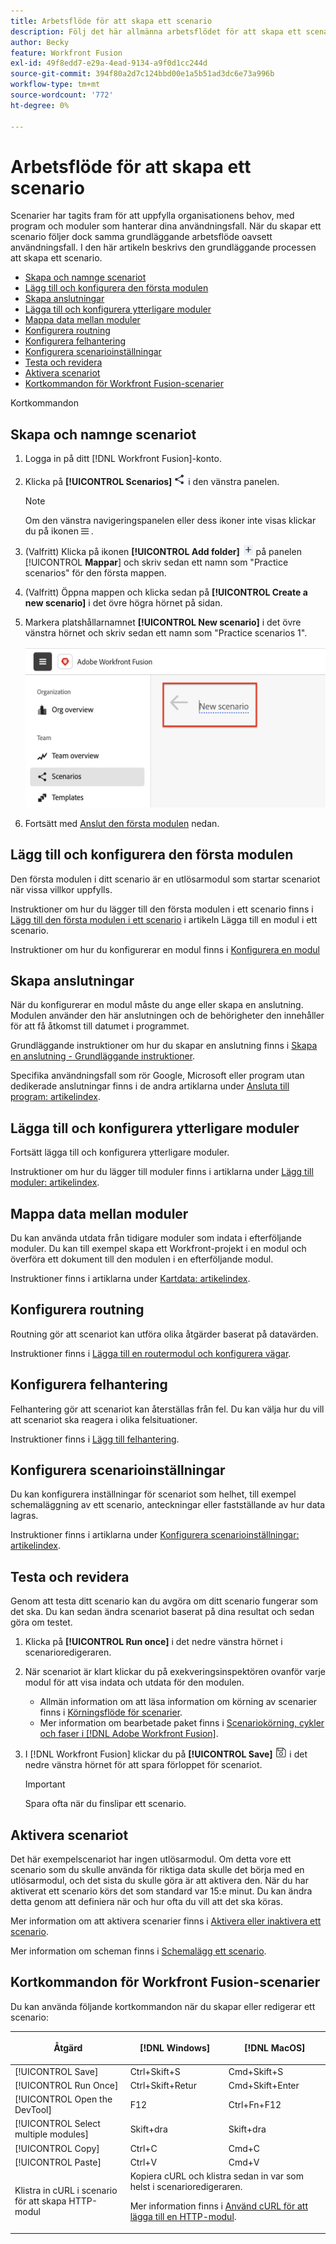 ```yaml
---
title: Arbetsflöde för att skapa ett scenario
description: Följ det här allmänna arbetsflödet för att skapa ett scenario
author: Becky
feature: Workfront Fusion
exl-id: 49f8edd7-e29a-4ead-9134-a9f0d1cc244d
source-git-commit: 394f80a2d7c124bbd00e1a5b51ad3dc6e73a996b
workflow-type: tm+mt
source-wordcount: '772'
ht-degree: 0%

---
```


# Arbetsflöde för att skapa ett scenario

Scenarier har tagits fram för att uppfylla organisationens behov, med program och moduler som hanterar dina användningsfall. När du skapar ett scenario följer dock samma grundläggande arbetsflöde oavsett användningsfall. I den här artikeln beskrivs den grundläggande processen att skapa ett scenario.


* [Skapa och namnge scenariot](#create-and-name-the-scenario)
* [Lägg till och konfigurera den första modulen](#configure-the-first-module)
* [Skapa anslutningar](#create-connections)
* [Lägga till och konfigurera ytterligare moduler](#add-and-configure-additional-modules)
* [Mappa data mellan moduler](#map-data-between-modules)
* [Konfigurera routning](#configure-routing)
* [Konfigurera felhantering](#configure-error-handling)
* [Konfigurera scenarioinställningar](#onfigure-scenario-settings)
* [Testa och revidera](#test-and-revise)
* [Aktivera scenariot](#activate-the-scenario)
* [Kortkommandon för Workfront Fusion-scenarier](#workfront-fusion-scenario-keyboard-shortcuts)

Kortkommandon



## Skapa och namnge scenariot

1. Logga in på ditt [!DNL Workfront Fusion]-konto.
1. Klicka på **[!UICONTROL Scenarios]** ![Scenarioikonen](assets/scenarios-icon.png) i den vänstra panelen.

   >[!NOTE]
   >
   >Om den vänstra navigeringspanelen eller dess ikoner inte visas klickar du på ikonen ![Meny](assets/main-menu-icon-left-nav.png) .

1. (Valfritt) Klicka på ikonen **[!UICONTROL Add folder]** ![Lägg till mapp ](assets/add-folder-icon.png) på panelen [!UICONTROL **Mappar**] och skriv sedan ett namn som &quot;Practice scenarios&quot; för den första mappen.

1. (Valfritt) Öppna mappen och klicka sedan på **[!UICONTROL Create a new scenario]** i det övre högra hörnet på sidan.

1. Markera platshållarnamnet **[!UICONTROL New scenario]** i det övre vänstra hörnet och skriv sedan ett namn som &quot;Practice scenarios 1&quot;.

   ![Namnge scenariot](assets/name-the-scenario.png)

1. Fortsätt med [Anslut den första modulen](#2-connect-the-first-module) nedan.

## Lägg till och konfigurera den första modulen

Den första modulen i ditt scenario är en utlösarmodul som startar scenariot när vissa villkor uppfylls.

Instruktioner om hur du lägger till den första modulen i ett scenario finns i [Lägg till den första modulen i ett scenario](/help/workfront-fusion/create-scenarios/add-modules/add-a-module-basic.md#add-the-first-module-to-a-scenario) i artikeln Lägga till en modul i ett scenario.

Instruktioner om hur du konfigurerar en modul finns i [Konfigurera en modul](/help/workfront-fusion/create-scenarios/add-modules/configure-a-modules-settings.md)

## Skapa anslutningar

När du konfigurerar en modul måste du ange eller skapa en anslutning. Modulen använder den här anslutningen och de behörigheter den innehåller för att få åtkomst till datumet i programmet.

Grundläggande instruktioner om hur du skapar en anslutning finns i [Skapa en anslutning - Grundläggande instruktioner](/help/workfront-fusion/create-scenarios/connect-to-apps/connect-to-fusion-general.md).

Specifika användningsfall som rör Google, Microsoft eller program utan dedikerade anslutningar finns i de andra artiklarna under [Ansluta till program: artikelindex](/help/workfront-fusion/create-scenarios/connect-to-apps/connect-to-apps-toc.md).

## Lägga till och konfigurera ytterligare moduler

Fortsätt lägga till och konfigurera ytterligare moduler.

Instruktioner om hur du lägger till moduler finns i artiklarna under [Lägg till moduler: artikelindex](/help/workfront-fusion/create-scenarios/add-modules/add-modules-toc.md).

## Mappa data mellan moduler

Du kan använda utdata från tidigare moduler som indata i efterföljande moduler. Du kan till exempel skapa ett Workfront-projekt i en modul och överföra ett dokument till den modulen i en efterföljande modul.

Instruktioner finns i artiklarna under [Kartdata: artikelindex](/help/workfront-fusion/create-scenarios/map-data/map-data-toc.md).

## Konfigurera routning

Routning gör att scenariot kan utföra olika åtgärder baserat på datavärden.

Instruktioner finns i [Lägga till en routermodul och konfigurera vägar](/help/workfront-fusion/create-scenarios/add-modules/router-module.md).

## Konfigurera felhantering

Felhantering gör att scenariot kan återställas från fel. Du kan välja hur du vill att scenariot ska reagera i olika felsituationer.

Instruktioner finns i [Lägg till felhantering](/help/workfront-fusion/create-scenarios/config-error-handling/error-handling.md).

## Konfigurera scenarioinställningar

Du kan konfigurera inställningar för scenariot som helhet, till exempel schemaläggning av ett scenario, anteckningar eller fastställande av hur data lagras.

Instruktioner finns i artiklarna under [Konfigurera scenarioinställningar: artikelindex](/help/workfront-fusion/create-scenarios/config-scenarios-settings/config-scenario-settings-toc.md).

## Testa och revidera

Genom att testa ditt scenario kan du avgöra om ditt scenario fungerar som det ska. Du kan sedan ändra scenariot baserat på dina resultat och sedan göra om testet.

1. Klicka på **[!UICONTROL Run once]** i det nedre vänstra hörnet i scenarioredigeraren.
1. När scenariot är klart klickar du på exekveringsinspektören ovanför varje modul för att visa indata och utdata för den modulen.

   * Allmän information om att läsa information om körning av scenarier finns i [Körningsflöde för scenarier](/help/workfront-fusion/references/scenarios/scenario-execution-flow.md).
   * Mer information om bearbetade paket finns i [Scenariokörning, cykler och faser i [!DNL Adobe Workfront Fusion]](/help/workfront-fusion/references/scenarios/scenario-execution-cycles-phases.md).

1. I [!DNL Workfront Fusion] klickar du på **[!UICONTROL Save]** ![ikonen Spara](assets/save-icon.png) i det nedre vänstra hörnet för att spara förloppet för scenariot.

   >[!IMPORTANT]
   >
   >Spara ofta när du finslipar ett scenario.

## Aktivera scenariot

Det här exempelscenariot har ingen utlösarmodul. Om detta vore ett scenario som du skulle använda för riktiga data skulle det börja med en utlösarmodul, och det sista du skulle göra är att aktivera den. När du har aktiverat ett scenario körs det som standard var 15:e minut. Du kan ändra detta genom att definiera när och hur ofta du vill att det ska köras.

Mer information om att aktivera scenarier finns i [Aktivera eller inaktivera ett scenario](/help/workfront-fusion/manage-scenarios/activate-deactivate-scenarios.md).

Mer information om scheman finns i [Schemalägg ett scenario](/help/workfront-fusion/create-scenarios/config-scenarios-settings/schedule-a-scenario.md).

## Kortkommandon för Workfront Fusion-scenarier

Du kan använda följande kortkommandon när du skapar eller redigerar ett scenario:

<table style="table-layout:auto"> 
 <col data-mc-conditions=""> 
 <col data-mc-conditions=""> 
 <col data-mc-conditions=""> 
 <thead> 
  <tr> 
   <th> <p>Åtgärd</p> </th> 
   <th>[!DNL Windows]</th> 
   <th> <p>[!DNL MacOS]</p> </th> 
  </tr> 
 </thead> 
 <tbody> 
  <tr> 
   <td role="rowheader">[!UICONTROL Save] </td> 
   <td>Ctrl+Skift+S</td> 
   <td>Cmd+Skift+S</span> </td> 
  </tr> 
  <tr> 
   <td role="rowheader">[!UICONTROL Run Once]</td> 
   <td>Ctrl+Skift+Retur</td> 
   <td>Cmd+Skift+Enter</span> </td> 
  </tr> 
  <tr> 
   <td role="rowheader">[!UICONTROL Open the DevTool]</td> 
   <td>F12</td> 
   <td>Ctrl+Fn+F12</span> </td> 
  </tr> 
  <tr> 
   <td role="rowheader">[!UICONTROL Select multiple modules]</td> 
   <td>Skift+dra</td> 
   <td>Skift+dra</span> </td> 
  </tr> 
  <tr> 
   <td role="rowheader">[!UICONTROL Copy]</td> 
   <td>Ctrl+C</td> 
   <td>Cmd+C</span> </td> 
  </tr> 
  <tr> 
   <td role="rowheader">[!UICONTROL Paste]</td> 
   <td>Ctrl+V</td> 
   <td>Cmd+V</span> </td> 
  </tr> 
  <tr> 
   <td role="rowheader">Klistra in cURL i scenario för att skapa HTTP-modul</td> 
   <td colspan="2">Kopiera cURL och klistra sedan in var som helst i scenarioredigeraren.<p>Mer information finns i <a href="/help/workfront-fusion/create-scenarios/add-modules/use-curl-create-http.md">Använd cURL för att lägga till en HTTP-modul</a>.</td> 
  </tr> 
 </tbody> 
</table>





